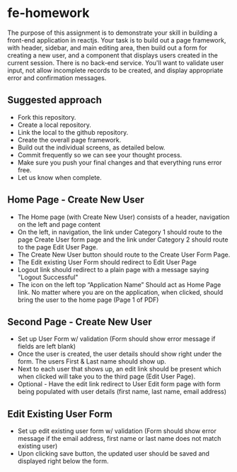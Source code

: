 # fe-homework

The purpose of this assignment is to demonstrate your skill in building a front-end application in reactjs. Your task is to build out a page framework, with header, sidebar, and main editing area, then build out a form for creating a new user, and a component that displays users created in the current session. There is no back-end service. You'll want to validate user input, not allow incomplete records to be created, and display appropriate error and confirmation messages.

## Suggested approach
- Fork this repository.
- Create a local repository.
- Link the local to the github repository.
- Create the overall page framework.
- Build out the individual screens, as detailed below.
- Commit frequently so we can see your thought process.
- Make sure you push your final changes and that everything runs error free.
- Let us know when complete.

## Home Page - Create New User
- The Home page (with Create New User) consists of a header, navigation on the left and page content
- On the left, in navigation, the link under Category 1 should route to the page Create User form page and the link under Category 2 should route to the page Edit User Page.
- The Create New User button should route to the Create User Form Page. 
- The Edit existing User Form should redirect to Edit User Page
- Logout link should redirect to a plain page with a message saying "Logout Successful" 
- The icon on the left top “Application Name” Should act as Home Page link. No matter where you are on the application, when clicked, should bring the user to the home page (Page 1 of PDF)

## Second Page - Create New User
- Set up User Form w/ validation (Form should show error message if fields are left blank)
- Once the user is created, the user details should show right under the form. The users First & Last name should show up.
- Next to each user that shows up, an edit link should be present which when clicked will take you to the third page (Edit User Page). 
- Optional - Have the edit link redirect to User Edit form page with form being populated with user details (first name, last name, email address)

## Edit Existing User Form
- Set up edit existing user form w/ validation (Form should show error message if the email address, first name or last name does not match existing user)
- Upon clicking save button, the updated user should be saved and displayed right below the form. 
